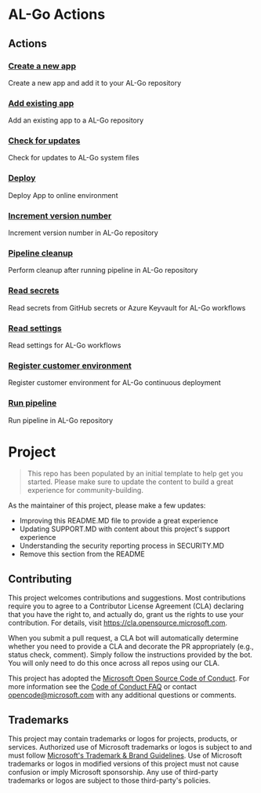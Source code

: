 # AL-Go Actions
## Actions
### [Create a new app](CreateApp)
Create a new app and add it to your AL-Go repository
### [Add existing app](AddExistingApp)
Add an existing app to a AL-Go repository
### [Check for updates](CheckForUpdates)
Check for updates to AL-Go system files
### [Deploy](Deploy)
Deploy App to online environment
### [Increment version number](IncrementVersionNumber)
Increment version number in AL-Go repository
### [Pipeline cleanup](PipelineCleanup)
Perform cleanup after running pipeline in AL-Go repository
### [Read secrets](ReadSecrets)
Read secrets from GitHub secrets or Azure Keyvault for AL-Go workflows
### [Read settings](ReadSettings)
Read settings for AL-Go workflows
### [Register customer environment](RegisterCustomerEnvironment)
Register customer environment for AL-Go continuous deployment
### [Run pipeline](RunPipeline)
Run pipeline in AL-Go repository


# Project

> This repo has been populated by an initial template to help get you started. Please
> make sure to update the content to build a great experience for community-building.

As the maintainer of this project, please make a few updates:

- Improving this README.MD file to provide a great experience
- Updating SUPPORT.MD with content about this project's support experience
- Understanding the security reporting process in SECURITY.MD
- Remove this section from the README

## Contributing

This project welcomes contributions and suggestions. Most contributions require you to agree to a
Contributor License Agreement (CLA) declaring that you have the right to, and actually do, grant us
the rights to use your contribution. For details, visit https://cla.opensource.microsoft.com.

When you submit a pull request, a CLA bot will automatically determine whether you need to provide
a CLA and decorate the PR appropriately (e.g., status check, comment). Simply follow the instructions
provided by the bot. You will only need to do this once across all repos using our CLA.

This project has adopted the [Microsoft Open Source Code of Conduct](https://opensource.microsoft.com/codeofconduct/).
For more information see the [Code of Conduct FAQ](https://opensource.microsoft.com/codeofconduct/faq/) or
contact [opencode@microsoft.com](mailto:opencode@microsoft.com) with any additional questions or comments.

## Trademarks

This project may contain trademarks or logos for projects, products, or services. Authorized use of Microsoft
trademarks or logos is subject to and must follow
[Microsoft's Trademark & Brand Guidelines](https://www.microsoft.com/en-us/legal/intellectualproperty/trademarks/usage/general).
Use of Microsoft trademarks or logos in modified versions of this project must not cause confusion or imply Microsoft sponsorship.
Any use of third-party trademarks or logos are subject to those third-party's policies.
